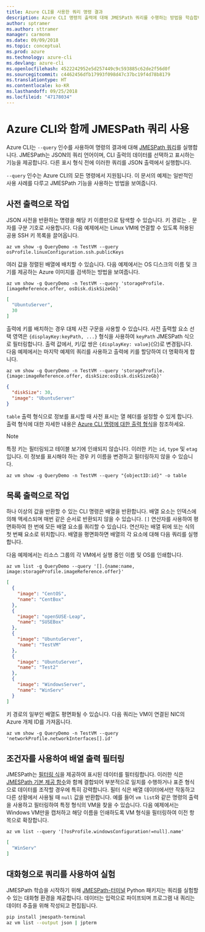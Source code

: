 ```yaml
---
title: Azure CLI를 사용한 쿼리 명령 결과
description: Azure CLI 명령의 출력에 대해 JMESPath 쿼리를 수행하는 방법을 학습합니다.
author: sptramer
ms.author: sttramer
manager: carmonm
ms.date: 09/09/2018
ms.topic: conceptual
ms.prod: azure
ms.technology: azure-cli
ms.devlang: azure-cli
ms.openlocfilehash: 4522242952e5d257449c9c593885c62de2f56d0f
ms.sourcegitcommit: c4462456dfb17993f098d47c37bc19f4d78b8179
ms.translationtype: HT
ms.contentlocale: ko-KR
ms.lasthandoff: 09/25/2018
ms.locfileid: "47178034"
---
```

# <a name="use-jmespath-queries-with-azure-cli"></a>Azure CLI와 함께 JMESPath 쿼리 사용 

Azure CLI는 `--query` 인수를 사용하여 명령의 결과에 대해 [JMESPath 쿼리](http://jmespath.org)를 실행합니다. JMESPath는 JSON의 쿼리 언어이며, CLI 출력의 데이터를 선택하고 표시하는 기능을 제공합니다. 다른 표시 형식 전에 이러한 쿼리를 JSON 출력에서 실행합니다.

`--query` 인수는 Azure CLI의 모든 명령에서 지원됩니다. 이 문서의 예제는 일반적인 사용 사례를 다루고 JMESPath 기능을 사용하는 방법을 보여줍니다.

## <a name="work-with-dictionary-output"></a>사전 출력으로 작업

JSON 사전을 반환하는 명령을 해당 키 이름만으로 탐색할 수 있습니다. 키 경로는 `.` 문자를 구분 기호로 사용합니다. 다음 예제에서는 Linux VM에 연결할 수 있도록 허용된 공용 SSH 키 목록을 끌어옵니다.

```azurecli-interactive
az vm show -g QueryDemo -n TestVM --query osProfile.linuxConfiguration.ssh.publicKeys
```

여러 값을 정렬된 배열에 배치할 수 있습니다. 다음 예제에서는 OS 디스크의 이름 및 크기를 제공하는 Azure 이미지를 검색하는 방법을 보여줍니다.

```azurecli-interactive
az vm show -g QueryDemo -n TestVM --query 'storageProfile.[imageReference.offer, osDisk.diskSizeGb]'
```

```json
[
  "UbuntuServer",
  30
]
```

출력에 키를 배치하는 경우 대체 사전 구문을 사용할 수 있습니다.  사전 출력할 요소 선택 영역은 `{displayKey:keyPath, ...}` 형식을 사용하여 `keyPath` JMESPath 식으로 필터링합니다. 출력 값에서, 키/값 쌍은 `{displayKey: value}`(으)로 변경됩니다. 다음 예제에서는 마지막 예제의 쿼리를 사용하고 출력에 키를 할당하여 더 명확하게 합니다.

```azurecli-interactive
az vm show -g QueryDemo -n TestVM --query 'storageProfile.{image:imageReference.offer, diskSize:osDisk.diskSizeGb}'
```

```json
{
  "diskSize": 30,
  "image": "UbuntuServer"
}
```

`table` 출력 형식으로 정보를 표시할 때 사전 표시는 열 헤더를 설정할 수 있게 합니다. 출력 형식에 대한 자세한 내용은 [Azure CLI 명령에 대한 출력 형식](/cli/azure/format-output-azure-cli)을 참조하세요.

> [!NOTE]
> 특정 키는 필터링되고 테이블 보기에 인쇄되지 않습니다. 이러한 키는 `id`, `type` 및 `etag`입니다. 이 정보를 표시해야 하는 경우 키 이름을 변경하고 필터링하지 않을 수 있습니다.
>
> ```azurecli
> az vm show -g QueryDemo -n TestVM --query "{objectID:id}" -o table
> ```

## <a name="work-with-list-output"></a>목록 출력으로 작업

하나 이상의 값을 반환할 수 있는 CLI 명령은 배열을 반환합니다. 배열 요소는 인덱스에 의해 액세스되며 매번 같은 순서로 반환되지 않을 수 있습니다. `[]` 연산자를 사용하여 평면화하여 한 번에 모든 배열 요소를 쿼리할 수 있습니다. 연산자는 배열 뒤에 또는 식의 첫 번째 요소로 위치합니다. 배열을 평면화하면 배열의 각 요소에 대해 다음 쿼리를 실행합니다.

다음 예제에서는 리소스 그룹의 각 VM에서 실행 중인 이름 및 OS를 인쇄합니다.

```azurecli-interactive
az vm list -g QueryDemo --query '[].{name:name, image:storageProfile.imageReference.offer}'
```

```json
[
  {
    "image": "CentOS",
    "name": "CentBox"
  },
  {
    "image": "openSUSE-Leap",
    "name": "SUSEBox"
  },
  {
    "image": "UbuntuServer",
    "name": "TestVM"
  },
  {
    "image": "UbuntuServer",
    "name": "Test2"
  },
  {
    "image": "WindowsServer",
    "name": "WinServ"
  }
]
```

키 경로의 일부인 배열도 평면화될 수 있습니다. 다음 쿼리는 VM이 연결된 NIC의 Azure 개체 ID를 가져옵니다.

```azurecli-interactive
az vm show -g QueryDemo -n TestVM --query 'networkProfile.networkInterfaces[].id'
```

## <a name="filter-array-output-with-predicates"></a>조건자를 사용하여 배열 출력 필터링

JMESPath는 [필터링 식](http://jmespath.org/specification.html#filterexpressions)을 제공하여 표시된 데이터를 필터링합니다. 이러한 식은 [JMESPath 기본 제공 함수](http://jmespath.org/specification.html#built-in-functions)와 함께 결합되어 부분적으로 일치를 수행하거나 표준 형식으로 데이터를 조작할 경우에 특히 강력합니다. 필터 식은 배열 데이터에서만 작동하고 다른 상황에서 사용될 때 `null` 값을 반환합니다. 예를 들어 `vm list`와 같은 명령의 출력을 사용하고 필터링하여 특정 형식의 VM을 찾을 수 있습니다. 다음 예제에서는 Windows VM만을 캡처하고 해당 이름을 인쇄하도록 VM 형식을 필터링하여 이전 항목으로 확장합니다.

```azurecli-interactive
az vm list --query '[?osProfile.windowsConfiguration!=null].name'
```

```json
[
  "WinServ"
]
```

## <a name="experiment-with-queries-interactively"></a>대화형으로 쿼리를 사용하여 실험

JMESPath 학습을 시작하기 위해 [JMESPath-터미널](https://github.com/jmespath/jmespath.terminal) Python 패키지는 쿼리를 실험할 수 있는 대화형 환경을 제공합니다. 데이터는 입력으로 파이프되며 프로그램 내 쿼리는 데이터 추출을 위해 작성되고 편집됩니다.

```bash
pip install jmespath-terminal
az vm list --output json | jpterm
```
